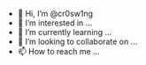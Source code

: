 - 👋 Hi, I’m @cr0sw1ng
- 👀 I’m interested in ...
- 🌱 I’m currently learning ...
- 💞️ I’m looking to collaborate on ...
- 📫 How to reach me ...

<!---
cr0sw1ng/cr0sw1ng is a ✨ special ✨ repository because its `README.md` (this file) appears on your GitHub profi
You can click the Preview link to take a look at your changes.
--->

